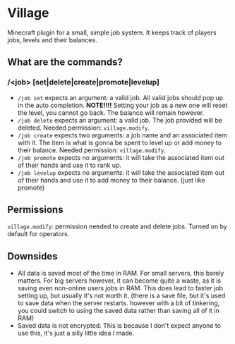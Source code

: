 # Village
Minecraft plugin for a small, simple job system. It keeps track of players jobs, levels and their balances.

## What are the commands?
### /<job\> [set|delete|create|promote|levelup]

* `/job set` expects an argument: a valid job. All valid jobs should pop up in the auto completion. **NOTE!!!!** Setting your job as a new one will reset the level, you cannot go back. The balance will remain however.
* `/job delete` expects an argument: a valid job. The job provided will be deleted. Needed permission: `village.modify`.
* `/job create` expects two arguments: a job name and an associated item with it. The item is what is gonna be spent to level up or add money to their balance. Needed permission: `village.modify`.
* `/job promote` expects no arguments: it will take the associated item out of their hands and use it to rank up.
* `/job levelup` expects no arguments: it will take the associated item out of their hands and use it to add money to their balance. (just like promote)

## Permissions
`village.modify`: permission needed to create and delete jobs. Turned on by default for operators.

## Downsides
* All data is saved most of the time in RAM. For small servers, this barely matters. For big servers however, it can become quite a waste, as it is saving even non-online users jobs in RAM.
This does lead to faster job setting up, but usually it's not worth it. (there is a save file, but it's used to save data when the server restarts. however with a bit of tinkering, you could switch to using the saved data rather than saving all of it in RAM)
* Saved data is not encrypted. This is because I don't expect anyone to use this, it's just a silly little idea I made.

